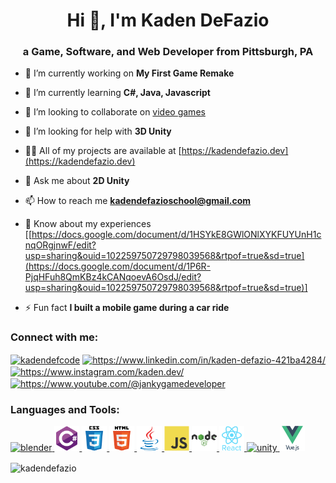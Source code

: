 <h1 align="center">Hi 👋, I'm Kaden DeFazio</h1>
<h3 align="center">a Game, Software, and Web Developer from Pittsburgh, PA</h3>

- 🔭 I’m currently working on **My First Game Remake**

- 🌱 I’m currently learning **C#, Java, Javascript**

- 👯 I’m looking to collaborate on [video games](https://kadencodes.itch.io/)

- 🤝 I’m looking for help with **3D Unity**

- 👨‍💻 All of my projects are available at [https://kadendefazio.dev](https://kadendefazio.dev)

- 💬 Ask me about **2D Unity**

- 📫 How to reach me **kadendefazioschool@gmail.com**

- 📄 Know about my experiences [[https://docs.google.com/document/d/1HSYkE8GWlONlXYKFUYUnH1cnqORgjnwF/edit?usp=sharing&ouid=102259750729798039568&rtpof=true&sd=true](https://docs.google.com/document/d/1P6R-PjqHFuh8QmKBz4kCANqoevA6OsdJ/edit?usp=sharing&ouid=102259750729798039568&rtpof=true&sd=true)]

- ⚡ Fun fact **I built a mobile game during a car ride**

<h3 align="left">Connect with me:</h3>
<p align="left">
<a href="https://twitter.com/kadendefcode" target="blank"><img align="center" src="https://raw.githubusercontent.com/rahuldkjain/github-profile-readme-generator/master/src/images/icons/Social/twitter.svg" alt="kadendefcode" height="30" width="40" /></a>
<a href="https://linkedin.com/in/https://www.linkedin.com/in/kaden-defazio-421ba4284/" target="blank"><img align="center" src="https://raw.githubusercontent.com/rahuldkjain/github-profile-readme-generator/master/src/images/icons/Social/linked-in-alt.svg" alt="https://www.linkedin.com/in/kaden-defazio-421ba4284/" height="30" width="40" /></a>
<a href="https://instagram.com/https://www.instagram.com/kaden.dev/" target="blank"><img align="center" src="https://raw.githubusercontent.com/rahuldkjain/github-profile-readme-generator/master/src/images/icons/Social/instagram.svg" alt="https://www.instagram.com/kaden.dev/" height="30" width="40" /></a>
<a href="https://www.youtube.com/c/https://www.youtube.com/@jankygamedeveloper" target="blank"><img align="center" src="https://raw.githubusercontent.com/rahuldkjain/github-profile-readme-generator/master/src/images/icons/Social/youtube.svg" alt="https://www.youtube.com/@jankygamedeveloper" height="30" width="40" /></a>
</p>

<h3 align="left">Languages and Tools:</h3>
<p align="left"> <a href="https://www.blender.org/" target="_blank" rel="noreferrer"> <img src="https://download.blender.org/branding/community/blender_community_badge_white.svg" alt="blender" width="40" height="40"/> </a> <a href="https://www.w3schools.com/cs/" target="_blank" rel="noreferrer"> <img src="https://raw.githubusercontent.com/devicons/devicon/master/icons/csharp/csharp-original.svg" alt="csharp" width="40" height="40"/> </a> <a href="https://www.w3schools.com/css/" target="_blank" rel="noreferrer"> <img src="https://raw.githubusercontent.com/devicons/devicon/master/icons/css3/css3-original-wordmark.svg" alt="css3" width="40" height="40"/> </a> <a href="https://www.w3.org/html/" target="_blank" rel="noreferrer"> <img src="https://raw.githubusercontent.com/devicons/devicon/master/icons/html5/html5-original-wordmark.svg" alt="html5" width="40" height="40"/> </a> <a href="https://www.java.com" target="_blank" rel="noreferrer"> <img src="https://raw.githubusercontent.com/devicons/devicon/master/icons/java/java-original.svg" alt="java" width="40" height="40"/> </a> <a href="https://developer.mozilla.org/en-US/docs/Web/JavaScript" target="_blank" rel="noreferrer"> <img src="https://raw.githubusercontent.com/devicons/devicon/master/icons/javascript/javascript-original.svg" alt="javascript" width="40" height="40"/> </a> <a href="https://nodejs.org" target="_blank" rel="noreferrer"> <img src="https://raw.githubusercontent.com/devicons/devicon/master/icons/nodejs/nodejs-original-wordmark.svg" alt="nodejs" width="40" height="40"/> </a> <a href="https://reactjs.org/" target="_blank" rel="noreferrer"> <img src="https://raw.githubusercontent.com/devicons/devicon/master/icons/react/react-original-wordmark.svg" alt="react" width="40" height="40"/> </a> <a href="https://unity.com/" target="_blank" rel="noreferrer"> <img src="https://www.vectorlogo.zone/logos/unity3d/unity3d-icon.svg" alt="unity" width="40" height="40"/> </a> <a href="https://vuejs.org/" target="_blank" rel="noreferrer"> <img src="https://raw.githubusercontent.com/devicons/devicon/master/icons/vuejs/vuejs-original-wordmark.svg" alt="vuejs" width="40" height="40"/> </a> </p>

<p><img align="center" src="https://github-readme-stats.vercel.app/api/top-langs?username=kadendefazio&show_icons=true&locale=en&layout=compact" alt="kadendefazio" /></p>

